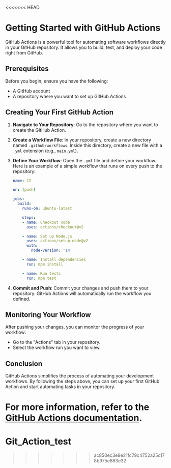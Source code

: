 <<<<<<< HEAD
# Getting Started with GitHub Actions

GitHub Actions is a powerful tool for automating software workflows directly in your GitHub repository. It allows you to build, test, and deploy your code right from GitHub.

## Prerequisites

Before you begin, ensure you have the following:
- A GitHub account
- A repository where you want to set up GitHub Actions

## Creating Your First GitHub Action

1. **Navigate to Your Repository**: Go to the repository where you want to create the GitHub Action.
2. **Create a Workflow File**: In your repository, create a new directory named `.github/workflows`. Inside this directory, create a new file with a `.yml` extension (e.g., `main.yml`).
3. **Define Your Workflow**: Open the `.yml` file and define your workflow. Here is an example of a simple workflow that runs on every push to the repository:

    ```yaml
    name: CI

    on: [push]

    jobs:
      build:
        runs-on: ubuntu-latest

        steps:
        - name: Checkout code
          uses: actions/checkout@v2

        - name: Set up Node.js
          uses: actions/setup-node@v2
          with:
            node-version: '14'

        - name: Install dependencies
          run: npm install

        - name: Run tests
          run: npm test
    ```

4. **Commit and Push**: Commit your changes and push them to your repository. GitHub Actions will automatically run the workflow you defined.

## Monitoring Your Workflow

After pushing your changes, you can monitor the progress of your workflow:
- Go to the "Actions" tab in your repository.
- Select the workflow run you want to view.

## Conclusion

GitHub Actions simplifies the process of automating your development workflows. By following the steps above, you can set up your first GitHub Action and start automating tasks in your repository.

For more information, refer to the [GitHub Actions documentation](https://docs.github.com/en/actions).
=======
# Git_Action_test
>>>>>>> ac850ec3e9e21fc79c4752a25c178b975e883e32
